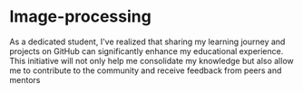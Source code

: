 # Image-processing
As a dedicated student, I've realized that sharing my learning journey and projects on GitHub can significantly enhance my educational experience. This initiative will not only help me consolidate my knowledge but also allow me to contribute to the community and receive feedback from peers and mentors
